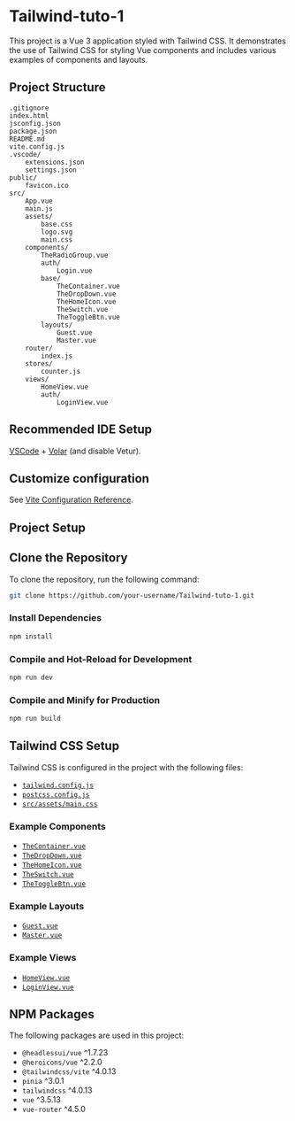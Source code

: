 # Tailwind-tuto-1

This project is a Vue 3 application styled with Tailwind CSS. It demonstrates the use of Tailwind CSS for styling Vue components and includes various examples of components and layouts.

## Project Structure

```
.gitignore
index.html
jsconfig.json
package.json
README.md
vite.config.js
.vscode/
    extensions.json
    settings.json
public/
    favicon.ico
src/
    App.vue
    main.js
    assets/
        base.css
        logo.svg
        main.css
    components/
        TheRadioGroup.vue
        auth/
            Login.vue
        base/
            TheContainer.vue
            TheDropDown.vue
            TheHomeIcon.vue
            TheSwitch.vue
            TheToggleBtn.vue
        layouts/
            Guest.vue
            Master.vue
    router/
        index.js
    stores/
        counter.js
    views/
        HomeView.vue
        auth/
            LoginView.vue
```

## Recommended IDE Setup

[VSCode](https://code.visualstudio.com/) + [Volar](https://marketplace.visualstudio.com/items?itemName=Vue.volar) (and disable Vetur).

## Customize configuration

See [Vite Configuration Reference](https://vite.dev/config/).

## Project Setup

## Clone the Repository

To clone the repository, run the following command:

```sh
git clone https://github.com/your-username/Tailwind-tuto-1.git
```

### Install Dependencies

```sh
npm install
```

### Compile and Hot-Reload for Development

```sh
npm run dev
```

### Compile and Minify for Production

```sh
npm run build
```

## Tailwind CSS Setup

Tailwind CSS is configured in the project with the following files:

- [`tailwind.config.js`](vite.config.js)
- [`postcss.config.js`](vite.config.js)
- [`src/assets/main.css`](src/assets/main.css)

### Example Components

- [`TheContainer.vue`](src/components/base/TheContainer.vue)
- [`TheDropDown.vue`](src/components/base/TheDropDown.vue)
- [`TheHomeIcon.vue`](src/components/base/TheHomeIcon.vue)
- [`TheSwitch.vue`](src/components/base/TheSwitch.vue)
- [`TheToggleBtn.vue`](src/components/base/TheToggleBtn.vue)

### Example Layouts

- [`Guest.vue`](src/components/layouts/Guest.vue)
- [`Master.vue`](src/components/layouts/Master.vue)

### Example Views

- [`HomeView.vue`](src/views/HomeView.vue)
- [`LoginView.vue`](src/views/auth/LoginView.vue)

## NPM Packages

The following packages are used in this project:

- `@headlessui/vue` ^1.7.23
- `@heroicons/vue` ^2.2.0
- `@tailwindcss/vite` ^4.0.13
- `pinia` ^3.0.1
- `tailwindcss` ^4.0.13
- `vue` ^3.5.13
- `vue-router` ^4.5.0
